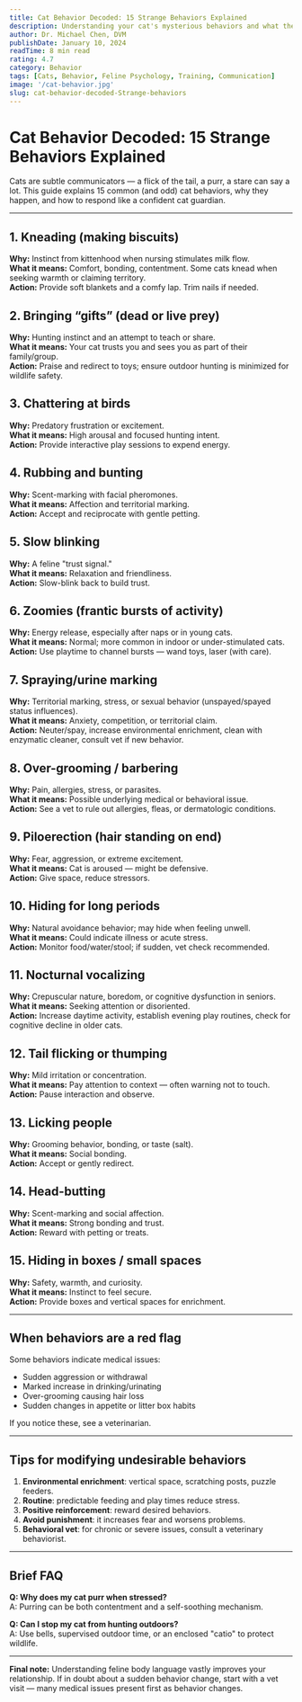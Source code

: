 ```yaml
---
title: Cat Behavior Decoded: 15 Strange Behaviors Explained
description: Understanding your cat's mysterious behaviors and what they really mean. Expert insights into feline psychology and communication.
author: Dr. Michael Chen, DVM
publishDate: January 10, 2024
readTime: 8 min read
rating: 4.7
category: Behavior
tags: [Cats, Behavior, Feline Psychology, Training, Communication]
image: '/cat-behavior.jpg'
slug: cat-behavior-decoded-Strange-behaviors
---
```


# Cat Behavior Decoded: 15 Strange Behaviors Explained

Cats are subtle communicators — a flick of the tail, a purr, a stare can say a lot. This guide explains 15 common (and odd) cat behaviors, why they happen, and how to respond like a confident cat guardian.

---

## 1. Kneading (making biscuits)
**Why:** Instinct from kittenhood when nursing stimulates milk flow.  
**What it means:** Comfort, bonding, contentment. Some cats knead when seeking warmth or claiming territory.  
**Action:** Provide soft blankets and a comfy lap. Trim nails if needed.

## 2. Bringing “gifts” (dead or live prey)
**Why:** Hunting instinct and an attempt to teach or share.  
**What it means:** Your cat trusts you and sees you as part of their family/group.  
**Action:** Praise and redirect to toys; ensure outdoor hunting is minimized for wildlife safety.

## 3. Chattering at birds
**Why:** Predatory frustration or excitement.  
**What it means:** High arousal and focused hunting intent.  
**Action:** Provide interactive play sessions to expend energy.

## 4. Rubbing and bunting
**Why:** Scent-marking with facial pheromones.  
**What it means:** Affection and territorial marking.  
**Action:** Accept and reciprocate with gentle petting.

## 5. Slow blinking
**Why:** A feline "trust signal."  
**What it means:** Relaxation and friendliness.  
**Action:** Slow-blink back to build trust.

## 6. Zoomies (frantic bursts of activity)
**Why:** Energy release, especially after naps or in young cats.  
**What it means:** Normal; more common in indoor or under-stimulated cats.  
**Action:** Use playtime to channel bursts — wand toys, laser (with care).

## 7. Spraying/urine marking
**Why:** Territorial marking, stress, or sexual behavior (unspayed/spayed status influences).  
**What it means:** Anxiety, competition, or territorial claim.  
**Action:** Neuter/spay, increase environmental enrichment, clean with enzymatic cleaner, consult vet if new behavior.

## 8. Over-grooming / barbering
**Why:** Pain, allergies, stress, or parasites.  
**What it means:** Possible underlying medical or behavioral issue.  
**Action:** See a vet to rule out allergies, fleas, or dermatologic conditions.

## 9. Piloerection (hair standing on end)
**Why:** Fear, aggression, or extreme excitement.  
**What it means:** Cat is aroused — might be defensive.  
**Action:** Give space, reduce stressors.

## 10. Hiding for long periods
**Why:** Natural avoidance behavior; may hide when feeling unwell.  
**What it means:** Could indicate illness or acute stress.  
**Action:** Monitor food/water/stool; if sudden, vet check recommended.

## 11. Nocturnal vocalizing
**Why:** Crepuscular nature, boredom, or cognitive dysfunction in seniors.  
**What it means:** Seeking attention or disoriented.  
**Action:** Increase daytime activity, establish evening play routines, check for cognitive decline in older cats.

## 12. Tail flicking or thumping
**Why:** Mild irritation or concentration.  
**What it means:** Pay attention to context — often warning not to touch.  
**Action:** Pause interaction and observe.

## 13. Licking people
**Why:** Grooming behavior, bonding, or taste (salt).  
**What it means:** Social bonding.  
**Action:** Accept or gently redirect.

## 14. Head-butting
**Why:** Scent-marking and social affection.  
**What it means:** Strong bonding and trust.  
**Action:** Reward with petting or treats.

## 15. Hiding in boxes / small spaces
**Why:** Safety, warmth, and curiosity.  
**What it means:** Instinct to feel secure.  
**Action:** Provide boxes and vertical spaces for enrichment.

---

## When behaviors are a red flag

Some behaviors indicate medical issues:
- Sudden aggression or withdrawal  
- Marked increase in drinking/urinating  
- Over-grooming causing hair loss  
- Sudden changes in appetite or litter box habits

If you notice these, see a veterinarian.

---

## Tips for modifying undesirable behaviors

1. **Environmental enrichment**: vertical space, scratching posts, puzzle feeders.  
2. **Routine**: predictable feeding and play times reduce stress.  
3. **Positive reinforcement**: reward desired behaviors.  
4. **Avoid punishment**: it increases fear and worsens problems.  
5. **Behavioral vet**: for chronic or severe issues, consult a veterinary behaviorist.

---

## Brief FAQ

**Q: Why does my cat purr when stressed?**  
A: Purring can be both contentment and a self-soothing mechanism.

**Q: Can I stop my cat from hunting outdoors?**  
A: Use bells, supervised outdoor time, or an enclosed "catio" to protect wildlife.

---

**Final note:** Understanding feline body language vastly improves your relationship. If in doubt about a sudden behavior change, start with a vet visit — many medical issues present first as behavior changes.
